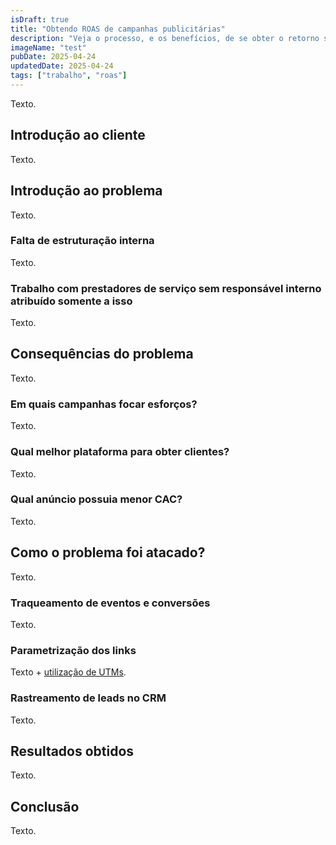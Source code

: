 ```yaml
---
isDraft: true
title: "Obtendo ROAS de campanhas publicitárias"
description: "Veja o processo, e os benefícios, de se obter o retorno sobre os investimento com anúncios."
imageName: "test"
pubDate: 2025-04-24
updatedDate: 2025-04-24
tags: ["trabalho", "roas"]
---
```


Texto.

## Introdução ao cliente

Texto.

## Introdução ao problema

Texto.

### Falta de estruturação interna

Texto.

### Trabalho com prestadores de serviço sem responsável interno atribuído somente a isso

Texto.

## Consequências do problema

Texto.

### Em quais campanhas focar esforços?

Texto.

### Qual melhor plataforma para obter clientes?

Texto.

### Qual anúncio possuia menor CAC?

Texto.

## Como o problema foi atacado?

Texto.

### Traqueamento de eventos e conversões

Texto.

### Parametrização dos links

Texto + [utilização de UTMs](/portfolio/traqueamento-de-leads-a-partir-de-utms).

### Rastreamento de leads no CRM

Texto.

## Resultados obtidos

Texto.

## Conclusão

Texto.